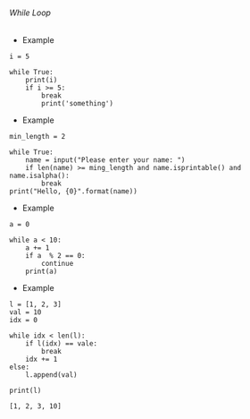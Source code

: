 ###### While Loop
- Example
```
i = 5

while True:
    print(i)
    if i >= 5:
        break
        print('something')
```
- Example
```
min_length = 2

while True:
    name = input("Please enter your name: ")
    if len(name) >= ming_length and name.isprintable() and name.isalpha():
        break
print("Hello, {0}".format(name))
```
- Example
```
a = 0

while a < 10:
    a += 1
    if a  % 2 == 0:
        continue
    print(a) 
```
- Example
```
l = [1, 2, 3]
val = 10
idx = 0

while idx < len(l):
    if l(idx) == vale:
        break
    idx += 1
else:
    l.append(val)

print(l)
```
```
[1, 2, 3, 10]
```